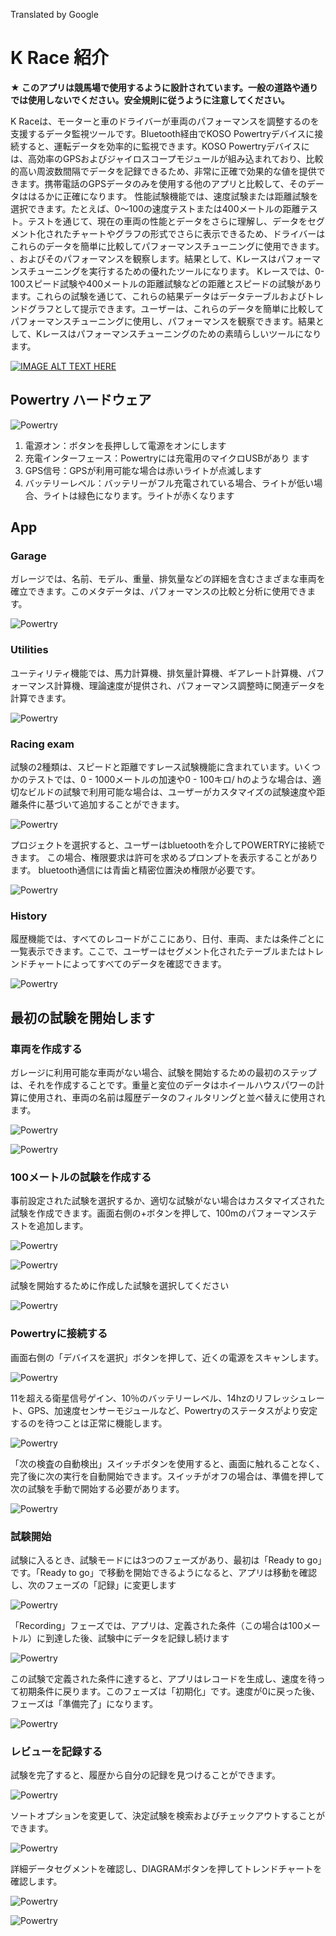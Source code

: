Translated by Google

# K Race 紹介

**★  このアプリは競馬場で使用するように設計されています。一般の道路や通りでは使用しないでください。安全規則に従うように注意してください。**

K Raceは、モーターと車のドライバーが車両のパフォーマンスを調整するのを支援するデータ監視ツールです。Bluetooth経由でKOSO Powertryデバイスに接続すると、運転データを効率的に監視できます。KOSO Powertryデバイスには、高効率のGPSおよびジャイロスコープモジュールが組み込まれており、比較的高い周波数間隔でデータを記録できるため、非常に正確で効果的な値を提供できます。携帯電話のGPSデータのみを使用する他のアプリと比較して、そのデータははるかに正確になります。
性能試験機能では、速度試験または距離試験を選択できます。たとえば、0〜100の速度テストまたは400メートルの距離テスト。テストを通じて、現在の車両の性能とデータをさらに理解し、データをセグメント化されたチャートやグラフの形式でさらに表示できるため、ドライバーはこれらのデータを簡単に比較してパフォーマンスチューニングに使用できます。 、およびそのパフォーマンスを観察します。結果として、Kレースはパフォーマンスチューニングを実行するための優れたツールになります。
Kレースでは、0-100スピード試験や400メートルの距離試験などの距離とスピードの試験があります。これらの試験を通じて、これらの結果データはデータテーブルおよびトレンドグラフとして提示できます。ユーザーは、これらのデータを簡単に比較してパフォーマンスチューニングに使用し、パフォーマンスを観察できます。結果として、Kレースはパフォーマンスチューニングのための素晴らしいツールになります。



[![IMAGE ALT TEXT HERE](https://img.youtube.com/vi/jSAfbBRWP8c/0.jpg)](https://www.youtube.com/watch?v=jSAfbBRWP8c)



## Powertry ハードウェア 



![Powertry](./image/tutorial.png)

1. 電源オン：ボタンを長押しして電源をオンにします
2. 充電インターフェース：Powertryには充電用のマイクロUSBがあり
    ます
3.  GPS信号：GPSが利用可能な場合は赤いライトが点滅します
4. バッテリーレベル：バッテリーがフル充電されている場合、ライトが低い場合、ライトは緑色になります。ライトが赤くなります



## App

### Garage

ガレージでは、名前、モデル、重量、排気量などの詳細を含むさまざまな車両を確立できます。このメタデータは、パフォーマンスの比較と分析に使用できます。

![Powertry](./image/photo-garage.png)

### Utilities

ユーティリティ機能では、馬力計算機、排気量計算機、ギアレート計算機、パフォーマンス計算機、理論速度が提供され、パフォーマンス調整時に関連データを計算できます。

![Powertry](./image/photo-utilities.png)

### Racing exam

試験の2種類は、スピードと距離ですレース試験機能に含まれています。いくつかのテストでは、0 - 1000メートルの加速や0 - 100キロ/ hのような場合は、適切なビルドの試験で利用可能な場合は、ユーザーがカスタマイズの試験速度や距離条件に基づいて追加することができます。

![Powertry](./image/photo-exam.png)

プロジェクトを選択すると、ユーザーはbluetoothを介してPOWERTRYに接続できます。 この場合、権限要求は許可を求めるプロンプトを表示することがあります。 bluetooth通信には青歯と精密位置決め権限が必要です。

![Powertry](./image/photo-connect.png)



### History

履歴機能では、すべてのレコードがここにあり、日付、車両、または条件ごとに一覧表示できます。ここで、ユーザーはセグメント化されたテーブルまたはトレンドチャートによってすべてのデータを確認できます。  

![Powertry](./image/photo-history.png)

## 最初の試験を開始します

### 車両を作成する

ガレージに利用可能な車両がない場合、試験を開始するための最初のステップは、それを作成することです。重量と変位のデータはホイールハウスパワーの計算に使用され、車両の名前は履歴データのフィルタリングと並べ替えに使用されます。



![Powertry](./image/garage1.png)

![Powertry](./image/garage2.png)

### 100メートルの試験を作成する

事前設定された試験を選択するか、適切な試験がない場合はカスタマイズされた試験を作成できます。画面右側の+ボタンを押して、100mのパフォーマンステストを追加します。

![Powertry](./image/exam1.png)

![Powertry](./image/exam2.png)

試験を開始するために作成した試験を選択してください

![Powertry](./image/exam3.png)

### Powertryに接続する

画面右側の「デバイスを選択」ボタンを押して、近くの電源をスキャンします。

![Powertry](./image/connect1.png)

11を超える衛星信号ゲイン、10％のバッテリーレベル、14hzのリフレッシュレート、GPS、加速度センサーモジュールなど、Powertryのステータスがより安定するのを待つことは正常に機能します。

![Powertry](./image/connect2.png)

「次の検査の自動検出」スイッチボタンを使用すると、画面に触れることなく、完了後に次の実行を自動開始できます。スイッチがオフの場合は、準備を押して次の試験を手動で開始する必要があります。

![Powertry](./image/connect3.png)

### 試験開始

試験に入るとき、試験モードには3つのフェーズがあり、最初は「Ready to go」です。「Ready to go」で移動を開始できるようになると、アプリは移動を確認し、次のフェーズの「記録」に変更します



![Powertry](./image/runtime2.png)

「Recording」フェーズでは、アプリは、定義された条件（この場合は100メートル）に到達した後、試験中にデータを記録し続けます

![Powertry](./image/runtime3.png)

この試験で定義された条件に達すると、アプリはレコードを生成し、速度を待って初期条件に戻ります。このフェーズは「初期化」です。速度が0に戻った後、フェーズは「準備完了」になります。

![Powertry](./image/runtime1.png)

### レビューを記録する

試験を完了すると、履歴から自分の記録を見つけることができます。

![Powertry](./image/photo-history.png)

ソートオプションを変更して、決定試験を検索およびチェックアウトすることができます。

![Powertry](./image/history1.png)

詳細データセグメントを確認し、DIAGRAMボタンを押してトレンドチャートを確認します。

![Powertry](./image/history2.png)

![Powertry](./image/history3.png)